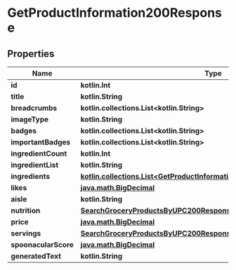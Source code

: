 
# GetProductInformation200Response

## Properties
Name | Type | Description | Notes
------------ | ------------- | ------------- | -------------
**id** | **kotlin.Int** |  | 
**title** | **kotlin.String** |  | 
**breadcrumbs** | **kotlin.collections.List&lt;kotlin.String&gt;** |  | 
**imageType** | **kotlin.String** |  | 
**badges** | **kotlin.collections.List&lt;kotlin.String&gt;** |  | 
**importantBadges** | **kotlin.collections.List&lt;kotlin.String&gt;** |  | 
**ingredientCount** | **kotlin.Int** |  | 
**ingredientList** | **kotlin.String** |  | 
**ingredients** | [**kotlin.collections.List&lt;GetProductInformation200ResponseIngredientsInner&gt;**](GetProductInformation200ResponseIngredientsInner.md) |  | 
**likes** | [**java.math.BigDecimal**](java.math.BigDecimal.md) |  | 
**aisle** | **kotlin.String** |  | 
**nutrition** | [**SearchGroceryProductsByUPC200ResponseNutrition**](SearchGroceryProductsByUPC200ResponseNutrition.md) |  | 
**price** | [**java.math.BigDecimal**](java.math.BigDecimal.md) |  | 
**servings** | [**SearchGroceryProductsByUPC200ResponseServings**](SearchGroceryProductsByUPC200ResponseServings.md) |  | 
**spoonacularScore** | [**java.math.BigDecimal**](java.math.BigDecimal.md) |  | 
**generatedText** | **kotlin.String** |  |  [optional]




